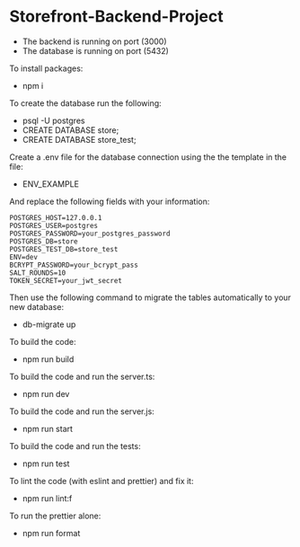# Storefront-Backend-Project

- The backend is running on port (3000)
- The database is running on port (5432)

To install packages:
- npm i

To create the database run the following:
- psql -U postgres
- CREATE DATABASE store;
- CREATE DATABASE store_test;

Create a .env file for the database connection using the the template in the file:
- ENV_EXAMPLE

And replace the following fields with your information:
```
POSTGRES_HOST=127.0.0.1
POSTGRES_USER=postgres
POSTGRES_PASSWORD=your_postgres_password
POSTGRES_DB=store
POSTGRES_TEST_DB=store_test
ENV=dev
BCRYPT_PASSWORD=your_bcrypt_pass
SALT_ROUNDS=10
TOKEN_SECRET=your_jwt_secret
```

Then use the following command to migrate the tables automatically to your new database:
- db-migrate up

To build the code:
- npm run build

To build the code and run the server.ts:
- npm run dev

To build the code and run the server.js:
- npm run start

To build the code and run the tests:
- npm run test

To lint the code (with eslint and prettier) and fix it:
- npm run lint:f

To run the prettier alone:
- npm run format
